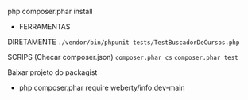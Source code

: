 php composer.phar install


- FERRAMENTAS 

DIRETAMENTE
`./vendor/bin/phpunit tests/TestBuscadorDeCursos.php`

SCRIPS (Checar composer.json)
`composer.phar cs`
`composer.phar test`


Baixar projeto do packagist
- php composer.phar require weberty/info:dev-main

